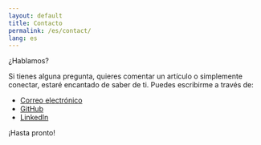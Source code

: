 ```yaml
---
layout: default
title: Contacto
permalink: /es/contact/
lang: es
---
```


¿Hablamos?

Si tienes alguna pregunta, quieres comentar un artículo o simplemente conectar, estaré encantado de saber de ti. 
Puedes escribirme a través de:

* [Correo electrónico](mailto:ocanades@outlook.com)
* [GitHub](https://github.com/oriolcanades)
* [LinkedIn](https://www.linkedin.com/in/oriolcanades/)

¡Hasta pronto!
